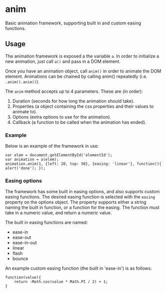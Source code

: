 anim
=======

Basic animation framework, supporting built in and custom easing functions.

## Usage

The animation framework is exposed a the variable `a`. In order to initialize a new animation, just call `a()` and pass in a DOM element.

Once you have an animation object, call `anim()` in order to animate the DOM element. Animations can be chained by calling anim() repeatedly (i.e. `.anim().anim()`).

The `anim` method accepts up to 4 parameters. These are (in order):

1. Duration (seconds for how long the animation should take).
2. Properties (a object containing the css properties and their values to animate to).
3. Options (extra options to use for the animation).
4. Callback (a function to be called when the animation has ended).

### Example

Below is an example of the framework in use:

    var elem = document.getElementById('elementId');
    var animation = a(elem);
    animation.anim(1, {left: 20, top: 50}, {easing: 'linear'}, function(){ alert('done'); });

### Easing options

The framework has some built in easing options, and also supports custom easing functions. The desired easing function is selected with the `easing` property on the options object. The property supports either a string naming the built in function, or a function for the easing. The function must take in a numeric value, and return a numeric value.

The built in easing functions are named:

* ease-in
* ease-out
* ease-in-out
* linear
* flash
* bounce

An example custom easing function (the built in 'ease-in') is as follows:

    function(value){
        return -Math.cos(value * Math.PI / 2) + 1;
    }